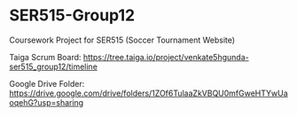 # SER515-Group12
Coursework Project for SER515 (Soccer Tournament Website)

Taiga Scrum Board: https://tree.taiga.io/project/venkate5hgunda-ser515_group12/timeline

Google Drive Folder: https://drive.google.com/drive/folders/1ZOf6TulaaZkVBQU0mfGweHTYwUaoqehG?usp=sharing
